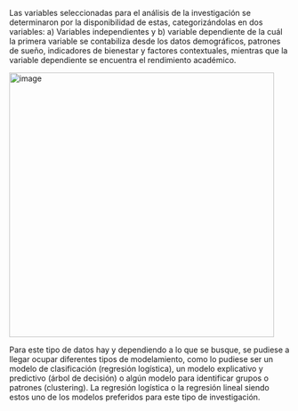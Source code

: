 Las variables seleccionadas para el análisis de la investigación se determinaron por la disponibilidad de estas, categorizándolas en dos variables: a) Variables independientes y b) variable dependiente de la cuál la primera variable se contabiliza desde los datos demográficos, patrones de sueño, indicadores de bienestar y factores contextuales, mientras que la variable dependiente se encuentra el rendimiento académico. 

<img width="476" alt="image" src="https://github.com/user-attachments/assets/9ae02848-717b-4901-a336-836c0560ec48">

Para este tipo de datos hay y dependiendo a lo que se busque, se pudiese a llegar ocupar diferentes tipos de modelamiento, como lo pudiese ser un modelo de clasificación (regresión logística), un modelo explicativo y predictivo (árbol de decisión) o algún modelo para identificar grupos o patrones (clustering). La regresión logística o la regresión lineal siendo estos uno de los modelos preferidos para este tipo de investigación. 
